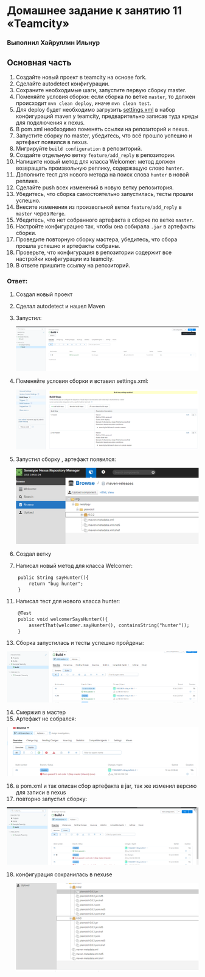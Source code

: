 # Домашнее задание к занятию 11 «Teamcity»

### Выполнил Хайруллин Ильнур

## Основная часть

1. Создайте новый проект в teamcity на основе fork.
2. Сделайте autodetect конфигурации.
3. Сохраните необходимые шаги, запустите первую сборку master.
4. Поменяйте условия сборки: если сборка по ветке `master`, то должен происходит `mvn clean deploy`, иначе `mvn clean test`.
5. Для deploy будет необходимо загрузить [settings.xml](./teamcity/settings.xml) в набор конфигураций maven у teamcity, предварительно записав туда креды для подключения к nexus.
6. В pom.xml необходимо поменять ссылки на репозиторий и nexus.
7. Запустите сборку по master, убедитесь, что всё прошло успешно и артефакт появился в nexus.
8. Мигрируйте `build configuration` в репозиторий.
9. Создайте отдельную ветку `feature/add_reply` в репозитории.
10. Напишите новый метод для класса Welcomer: метод должен возвращать произвольную реплику, содержащую слово `hunter`.
11. Дополните тест для нового метода на поиск слова `hunter` в новой реплике.
12. Сделайте push всех изменений в новую ветку репозитория.
13. Убедитесь, что сборка самостоятельно запустилась, тесты прошли успешно.
14. Внесите изменения из произвольной ветки `feature/add_reply` в `master` через `Merge`.
15. Убедитесь, что нет собранного артефакта в сборке по ветке `master`.
16. Настройте конфигурацию так, чтобы она собирала `.jar` в артефакты сборки.
17. Проведите повторную сборку мастера, убедитесь, что сбора прошла успешно и артефакты собраны.
18. Проверьте, что конфигурация в репозитории содержит все настройки конфигурации из teamcity.
19. В ответе пришлите ссылку на репозиторий.


### Ответ:

1. Создал новый проект
2. Cделал autodetect и нашел Maven
3. Запустил:
    
    ![1](img/1.png)

4. Поменяйте условия сборки и вставил settings.xml:

   ![2](img/2.png)

7. Запустил сборку , артефакт появился:

   ![3](img/3.png)

9. Cоздал ветку
10. Написал новый метод для класса Welcomer:

```
	public String sayHunter(){
		return "bug hunter";
	}
```

11. Написал тест для нового класса hunter:

```
	@Test
	public void welcomerSaysHunter(){
		assertThat(welcomer.sayHunter(), containsString("hunter"));
	}
```
13. Cборка запустилась и тесты успешно пройдены:

   ![4](img/4.png)

14. Смержил в мастер
15. Артефакт не собрался:

   ![5](img/5.png)
   
16. в pom.xml и так описан сбор артефакта в jar, так же изменил версию для записи в nexus
17. повторно запустил сборку:

   ![6](img/6.png)

18. конфигурация сохранилась в nexuse

    ![7](img/7.png)